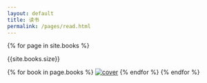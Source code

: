 ```yaml
---
layout: default
title: 读书
permalink: /pages/read.html
---
```



<div>
	{% for page in site.books %}
	<p>{{site.books.size}}</p> 
			{% for book in page.books %}
				<a href="{{page.url}}"><img src="{{ book.cover }}" alt="cover" class="img-thumbnail"></a>
			{% endfor %}
	{% endfor %}
</div>
